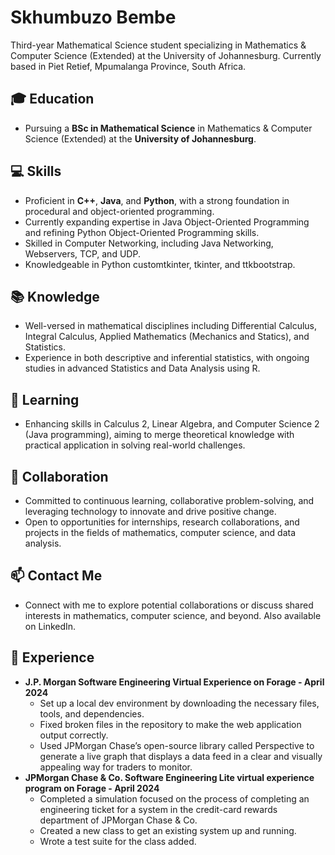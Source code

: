 # Skhumbuzo Bembe
Third-year Mathematical Science student specializing in Mathematics & Computer Science (Extended) at the University of Johannesburg. Currently based in Piet Retief, Mpumalanga Province, South Africa.

## 🎓 Education
- Pursuing a **BSc in Mathematical Science** in Mathematics & Computer Science (Extended) at the **University of Johannesburg**.

## 💻 Skills
- Proficient in **C++**, **Java**, and **Python**, with a strong foundation in procedural and object-oriented programming.
- Currently expanding expertise in Java Object-Oriented Programming and refining Python Object-Oriented Programming skills.
- Skilled in Computer Networking, including Java Networking, Webservers, TCP, and UDP.
- Knowledgeable in Python customtkinter, tkinter, and ttkbootstrap.

## 📚 Knowledge
- Well-versed in mathematical disciplines including Differential Calculus, Integral Calculus, Applied Mathematics (Mechanics and Statics), and Statistics.
- Experience in both descriptive and inferential statistics, with ongoing studies in advanced Statistics and Data Analysis using R.

## 🌱 Learning
- Enhancing skills in Calculus 2, Linear Algebra, and Computer Science 2 (Java programming), aiming to merge theoretical knowledge with practical application in solving real-world challenges.

## 👯 Collaboration
- Committed to continuous learning, collaborative problem-solving, and leveraging technology to innovate and drive positive change.
- Open to opportunities for internships, research collaborations, and projects in the fields of mathematics, computer science, and data analysis.

## 📫 Contact Me
- Connect with me to explore potential collaborations or discuss shared interests in mathematics, computer science, and beyond. Also available on LinkedIn.

## 🚀 Experience
- **J.P. Morgan Software Engineering Virtual Experience on Forage - April 2024**
    - Set up a local dev environment by downloading the necessary files, tools, and dependencies.
    - Fixed broken files in the repository to make the web application output correctly.
    - Used JPMorgan Chase’s open-source library called Perspective to generate a live graph that displays a data feed in a clear and visually appealing way for traders to monitor.
- **JPMorgan Chase & Co. Software Engineering Lite virtual experience program on Forage - April 2024**
    - Completed a simulation focused on the process of completing an engineering ticket for a system in the credit-card rewards department of JPMorgan Chase & Co.
    - Created a new class to get an existing system up and running.
    - Wrote a test suite for the class added.
